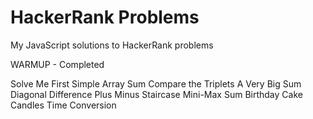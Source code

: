 # HackerRank Problems

My JavaScript solutions to HackerRank problems

WARMUP - Completed

Solve Me First
Simple Array Sum
Compare the Triplets
A Very Big Sum
Diagonal Difference
Plus Minus
Staircase
Mini-Max Sum
Birthday Cake Candles
Time Conversion
